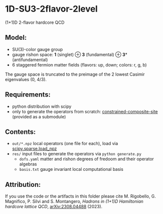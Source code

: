 # 1D-SU3-2flavor-2level

(1+1)D 2-flavor hardcore QCD

## Model:
- SU(3)-color gauge group
- gauge rishon space: **1** (singlet) ⊕ **3** (fundamental) ⊕ **3*** (antifundamental)
- 6 staggered fermion matter fields (flavors: up, down; colors: r, g, b)

The gauge space is truncated to the preimage of the 2 lowest Casimir eigenvalues (0, 4/3).

## Requirements:
- python distribution with scipy
- only to generate the operators from scratch: [constrained-composite-site](../constrained-composite-site/) (provided as a submodule)

## Contents:
- `out/*.npz` local operators (one file for each), load via [scipy.sparse.load_npz](https://docs.scipy.org/doc/scipy/reference/generated/scipy.sparse.load_npz.html)
- `res/` input files to generate the operators via `python generate.py`
    - `dofs.yaml` matter and rishon degrees of fredoom and their operator algebras
    - `basis.txt` gauge invariant local computational basis

## Attribution:
If you use the code or the artifacts in this folder please cite 
M. Rigobello, G. Magnifico, P. Silvi and S. Montangero, _Hadrons in (1+1)D Hamiltonian hardcore lattice QCD_, [arXiv:2308.04488](https://arxiv.org/abs/2308.04488) (2023).

